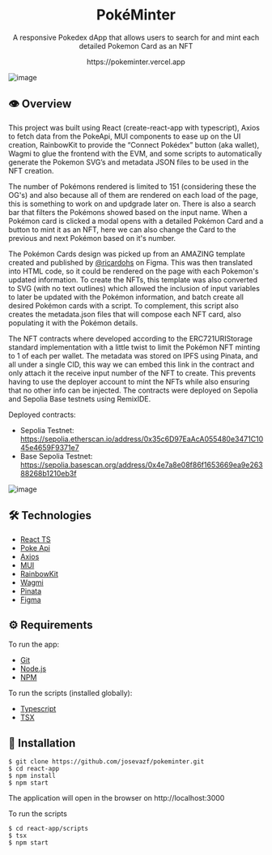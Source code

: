 # <div align="center"> PokéMinter</div>
<p align="center">A responsive Pokedex dApp that allows users to search for and mint each detailed Pokemon Card as an NFT</p>
<p align="center">https://pokeminter.vercel.app</p>

![image](https://github.com/josevazf/pokeminter/assets/19204122/94395343-11d1-44c0-972e-949bdcd9e957)

## 👁️ Overview
This project was built using React (create-react-app with typescript), Axios to fetch data from the PokeApi, MUI components to ease up on the UI creation, RainbowKit to provide the “Connect Pokédex” button (aka wallet), Wagmi to glue the frontend with the EVM, and some scripts to automatically generate the Pokemon SVG’s and metadata JSON files to be used in the NFT creation.

The number of Pokémons rendered is limited to 151 (considering these the OG's) and also because all of them are rendered on each load of the page, this is something to work on and updgrade later on.
There is also a search bar that filters the Pokémons showed based on the input name.
When a Pokémon card is clicked a modal opens with a detailed Pokémon Card and a button to mint it as an NFT, here we can also change the Card to the previous and next Pokémon based on it's number.

The Pokémon Cards design was picked up from an AMAZING template created and published by [@ricardohs](https://www.figma.com/@ricardohs) on Figma. This was then translated into HTML code, so it could be rendered on the page with each Pokemon's updated information. To create the NFTs, this template was also converted to SVG (with no text outlines) which allowed the inclusion of input variables to later be updated with the Pokémon information, and batch create all desired Pokémon cards with a script. To complement, this script also creates the metadata.json files that will compose each NFT card, also populating it with the Pokémon details.

The NFT contracts where developed according to the ERC721URIStorage standard implementation with a little twist to limit the Pokémon NFT minting to 1 of each per wallet. The metadata was stored on IPFS using Pinata, and all under a single CID, this way we can embed this link in the contract and only attach it the receive input number of the NFT to create. This prevents having to use the deployer account to mint the NFTs while also ensuring that no other info can be injected. The contracts were deployed on Sepolia and Sepolia Base testnets using RemixIDE.

Deployed contracts:
- Sepolia Testnet: https://sepolia.etherscan.io/address/0x35c6D97EaAcA055480e3471C1045e4659F9371e7
- Base Sepolia Testnet: https://sepolia.basescan.org/address/0x4e7a8e08f86f1653669ea9e26388268b1210eb3f

![image](https://github.com/josevazf/pokeminter/assets/19204122/46236e98-a2b9-4c06-853c-760e86076cb6)

## 🛠️ Technologies

<ul>
  <li><a href="https://reactjs.org/">React TS</a></li>
  <li><a href="https://pokeapi.co/">Poke Api</a></li>
  <li><a href="https://axios-http.com">Axios</a></li>
  <li><a href="https://mui.com">MUI</a></li>
  <li><a href="https://www.rainbowkit.com">RainbowKit</a></li>
  <li><a href="https://wagmi.sh">Wagmi</a></li>
  <li><a href="https://www.pinata.cloud">Pinata</a></li>
  <li><a href="https://www.figma.com">Figma</a></li>
</ul>

## ⚙️ Requirements

To run the app:
<ul>
  <li><a href="https://git-scm.com/">Git</a></li>
  <li><a href="https://nodejs.org/en/">Node.js</a></li>
  <li><a href="https://www.npmjs.com/">NPM</a></li>
</ul>

To run the scripts (installed globally):
<ul>
  <li><a href="https://www.typescriptlang.org">Typescript</a></li>
  <li><a href="https://www.npmjs.com/package/tsx">TSX</a></li>
</ul>

## 🚀 Installation

```SH
$ git clone https://github.com/josevazf/pokeminter.git
$ cd react-app
$ npm install
$ npm start
```

The application will open in the browser on http://localhost:3000

To run the scripts 
```SH
$ cd react-app/scripts
$ tsx 
$ npm start
```
